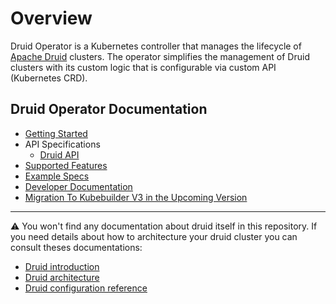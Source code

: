 # Overview

Druid Operator is a Kubernetes controller that manages the lifecycle of [Apache Druid](https://druid.apache.org/) clusters.
The operator simplifies the management of Druid clusters with its custom logic that is configurable via custom API
(Kubernetes CRD).

## Druid Operator Documentation

* [Getting Started](./getting_started.md)
* API Specifications
  * [Druid API](./api_specifications/druid.md)
* [Supported Features](./features.md)
* [Example Specs](./example_specs.md)
* [Developer Documentation](./dev_doc.md)
* [Migration To Kubebuilder V3 in the Upcoming Version](./kubebuilder_v3_migration.md)
---

:warning: You won't find any documentation about druid itself in this repository.
If you need details about how to architecture your druid cluster you can consult theses documentations:

* [Druid introduction](<https://druid.apache.org/docs/latest/design/index.html>)
* [Druid architecture](https://druid.apache.org/docs/latest/design/architecture.html)
* [Druid configuration reference](https://druid.apache.org/docs/latest/configuration/index.html)

